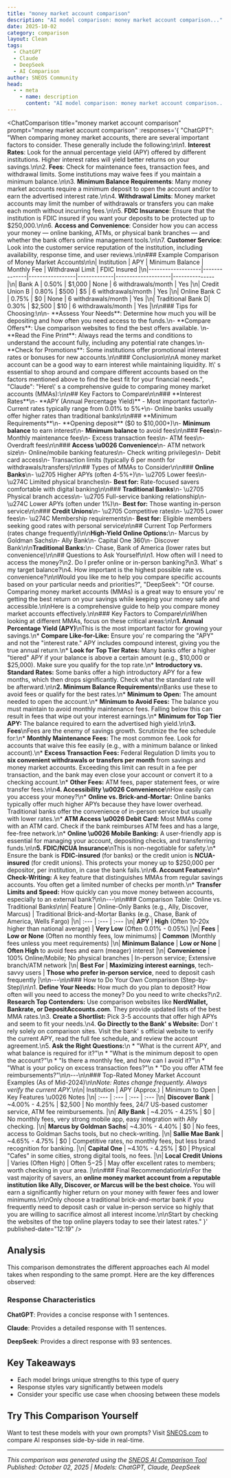 ```yaml
---
title: "money market account comparison"
description: "AI model comparison: money market account comparison..."
date: 2025-10-02
category: comparison
layout: Clean
tags:
  - ChatGPT
  - Claude
  - DeepSeek
  - AI Comparison
author: SNEOS Community
head:
  - - meta
    - name: description
      content: "AI model comparison: money market account comparison..."
---
```


<ChatComparison
  title="money market account comparison"
  prompt="money market account comparison"
  :responses='{
    "ChatGPT": "When comparing money market accounts, there are several important factors to consider. These generally include the following:\n\n1. **Interest Rates**: Look for the annual percentage yield (APY) offered by different institutions. Higher interest rates will yield better returns on your savings.\n\n2. **Fees**: Check for maintenance fees, transaction fees, and withdrawal limits. Some institutions may waive fees if you maintain a minimum balance.\n\n3. **Minimum Balance Requirements**: Many money market accounts require a minimum deposit to open the account and/or to earn the advertised interest rate.\n\n4. **Withdrawal Limits**: Money market accounts may limit the number of withdrawals or transfers you can make each month without incurring fees.\n\n5. **FDIC Insurance**: Ensure that the institution is FDIC insured if you want your deposits to be protected up to $250,000.\n\n6. **Access and Convenience**: Consider how you can access your money — online banking, ATMs, or physical bank branches — and whether the bank offers online management tools.\n\n7. **Customer Service**: Look into the customer service reputation of the institution, including availability, response time, and user reviews.\n\n### Example Comparison of Money Market Accounts\n\n| Institution       | APY          | Minimum Balance | Monthly Fee | Withdrawal Limit   | FDIC Insured |\n|-------------------|--------------|-----------------|-------------|--------------------|---------------|\n| Bank A            | 0.50%        | $1,000          | None        | 6 withdrawals/month | Yes           |\n| Credit Union B    | 0.80%        | $500            | $5          | 6 withdrawals/month | Yes           |\n| Online Bank C     | 0.75%        | $0              | None        | 6 withdrawals/month | Yes           |\n| Traditional Bank D| 0.30%        | $2,500          | $10         | 6 withdrawals/month | Yes           |\n\n### Tips for Choosing:\n\n- **Assess Your Needs**: Determine how much you will be depositing and how often you need access to the funds.\n- **Compare Offers**: Use comparison websites to find the best offers available. \n- **Read the Fine Print**: Always read the terms and conditions to understand the account fully, including any potential rate changes.\n- **Check for Promotions**: Some institutions offer promotional interest rates or bonuses for new accounts.\n\n### Conclusion\n\nA money market account can be a good way to earn interest while maintaining liquidity. It\' s essential to shop around and compare different accounts based on the factors mentioned above to find the best fit for your financial needs.",
    "Claude": "Here\' s a comprehensive guide to comparing money market accounts (MMAs):\n\n## Key Factors to Compare\n\n### **Interest Rates**\n- **APY (Annual Percentage Yield)** - Most important factor\n- Current rates typically range from 0.01% to 5%+\n- Online banks usually offer higher rates than traditional banks\n\n### **Minimum Requirements**\n- **Opening deposit** ($0 to $10,000+)\n- **Minimum balance** to earn interest\n- **Minimum balance** to avoid fees\n\n### **Fees**\n- Monthly maintenance fees\n- Excess transaction fees\n- ATM fees\n- Overdraft fees\n\n### **Access \u0026 Convenience**\n- ATM network size\n- Online/mobile banking features\n- Check writing privileges\n- Debit card access\n- Transaction limits (typically 6 per month for withdrawals/transfers)\n\n## Types of MMAs to Consider\n\n### **Online Banks**\n- \u2705 Higher APYs (often 4-5%+)\n- \u2705 Lower fees\n- \u274C Limited physical branches\n- **Best for:** Rate-focused savers comfortable with digital banking\n\n### **Traditional Banks**\n- \u2705 Physical branch access\n- \u2705 Full-service banking relationship\n- \u274C Lower APYs (often under 1%)\n- **Best for:** Those wanting in-person service\n\n### **Credit Unions**\n- \u2705 Competitive rates\n- \u2705 Lower fees\n- \u274C Membership requirements\n- **Best for:** Eligible members seeking good rates with personal service\n\n## Current Top Performers (rates change frequently)\n\n**High-Yield Online Options:**\n- Marcus by Goldman Sachs\n- Ally Bank\n- Capital One 360\n- Discover Bank\n\n**Traditional Banks:**\n- Chase, Bank of America (lower rates but convenience)\n\n## Questions to Ask Yourself\n\n1. How often will I need to access the money?\n2. Do I prefer online or in-person banking?\n3. What\' s my target balance?\n4. How important is the highest possible rate vs. convenience?\n\nWould you like me to help you compare specific accounts based on your particular needs and priorities?",
    "DeepSeek": "Of course. Comparing money market accounts (MMAs) is a great way to ensure you\' re getting the best return on your savings while keeping your money safe and accessible.\n\nHere is a comprehensive guide to help you compare money market accounts effectively.\n\n### Key Factors to Compare\n\nWhen looking at different MMAs, focus on these critical areas:\n\n**1. Annual Percentage Yield (APY)**\nThis is the most important factor for growing your savings.\n*   **Compare Like-for-Like:** Ensure you\' re comparing the "APY" and not the "interest rate." APY includes compound interest, giving you the true annual return.\n*   **Look for Top Tier Rates:** Many banks offer a higher "tiered" APY if your balance is above a certain amount (e.g., $10,000 or $25,000). Make sure you qualify for the top rate.\n*   **Introductory vs. Standard Rates:** Some banks offer a high introductory APY for a few months, which then drops significantly. Check what the standard rate will be afterward.\n\n**2. Minimum Balance Requirements**\nBanks use these to avoid fees or qualify for the best rates.\n*   **Minimum to Open:** The amount needed to open the account.\n*   **Minimum to Avoid Fees:** The balance you must maintain to avoid monthly maintenance fees. Falling below this can result in fees that wipe out your interest earnings.\n*   **Minimum for Top Tier APY:** The balance required to earn the advertised high yield.\n\n**3. Fees**\nFees are the enemy of savings growth. Scrutinize the fee schedule for:\n*   **Monthly Maintenance Fees:** The most common fee. Look for accounts that waive this fee easily (e.g., with a minimum balance or linked account).\n*   **Excess Transaction Fees:** Federal Regulation D limits you to **six convenient withdrawals or transfers per month** from savings and money market accounts. Exceeding this limit can result in a fee per transaction, and the bank may even close your account or convert it to a checking account.\n*   **Other Fees:** ATM fees, paper statement fees, or wire transfer fees.\n\n**4. Accessibility \u0026 Convenience**\nHow easily can you access your money?\n*   **Online vs. Brick-and-Mortar:** Online banks typically offer much higher APYs because they have lower overhead. Traditional banks offer the convenience of in-person service but usually with lower rates.\n*   **ATM Access \u0026 Debit Card:** Most MMAs come with an ATM card. Check if the bank reimburses ATM fees and has a large, fee-free network.\n*   **Online \u0026 Mobile Banking:** A user-friendly app is essential for managing your account, depositing checks, and transferring funds.\n\n**5. FDIC/NCUA Insurance**\nThis is non-negotiable for safety.\n*   Ensure the bank is **FDIC-insured** (for banks) or the credit union is **NCUA-insured** (for credit unions). This protects your money up to $250,000 per depositor, per institution, in case the bank fails.\n\n**6. Account Features**\n*   **Check-Writing:** A key feature that distinguishes MMAs from regular savings accounts. You often get a limited number of checks per month.\n*   **Transfer Limits and Speed:** How quickly can you move money between accounts, especially to an external bank?\n\n---\n\n### Comparison Table: Online vs. Traditional Banks\n\n| Feature | Online-Only Banks (e.g., Ally, Discover, Marcus) | Traditional Brick-and-Mortar Banks (e.g., Chase, Bank of America, Wells Fargo) |\n| :--- | :--- | :--- |\n| **APY** | **High** (Often 10-20x higher than national average) | **Very Low** (Often 0.01% - 0.05%) |\n| **Fees** | **Low or None** (Often no monthly fees, low minimums) | **Common** (Monthly fees unless you meet requirements) |\n| **Minimum Balance** | **Low or None** | **Often High** to avoid fees and earn (meager) interest |\n| **Convenience** | 100% Online/Mobile; No physical branches | In-person service; Extensive branch/ATM network |\n| **Best For** | **Maximizing interest earnings**, tech-savvy users | **Those who prefer in-person service**, need to deposit cash frequently |\n\n---\n\n### How to Do Your Own Comparison (Step-by-Step)\n\n1.  **Define Your Needs:** How much do you plan to deposit? How often will you need to access the money? Do you need to write checks?\n2.  **Research Top Contenders:** Use comparison websites like **NerdWallet, Bankrate, or DepositAccounts.com**. They provide updated lists of the best MMA rates.\n3.  **Create a Shortlist:** Pick 3-5 accounts that offer high APYs and seem to fit your needs.\n4.  **Go Directly to the Bank\' s Website:** Don\' t rely solely on comparison sites. Visit the bank\' s official website to verify the current APY, read the full fee schedule, and review the account agreement.\n5.  **Ask the Right Questions:**\n    *   "What is the current APY, and what balance is required for it?"\n    *   "What is the minimum deposit to open the account?"\n    *   "Is there a monthly fee, and how can I avoid it?"\n    *   "What is your policy on excess transaction fees?"\n    *   "Do you offer ATM fee reimbursements?"\n\n---\n\n### Top-Rated Money Market Account Examples (As of Mid-2024)\n\n*Note: Rates change frequently. Always verify the current APY.*\n\n| Institution | APY (Approx.) | Minimum to Open | Key Features \u0026 Notes |\n| :--- | :--- | :--- | :--- |\n| **Discover Bank** | ~4.00% - 4.25% | $2,500 | No monthly fees, 24/7 US-based customer service, ATM fee reimbursements. |\n| **Ally Bank** | ~4.20% - 4.25% | $0 | No monthly fees, very strong mobile app, easy integration with Ally checking. |\n| **Marcus by Goldman Sachs**| ~4.30% - 4.40% | $0 | No fees, access to Goldman Sachs tools, but no check-writing. |\n| **Sallie Mae Bank** | ~4.65% - 4.75% | $0 | Competitive rates, no monthly fees, but less brand recognition for banking. |\n| **Capital One** | ~4.10% - 4.25% | $0 | Physical "Cafes" in some cities, strong digital tools, no fees. |\n| **Local Credit Unions** | Varies (Often High) | Often $5-$25 | May offer excellent rates to members; worth checking in your area. |\n\n### Final Recommendation\n\nFor the vast majority of savers, an **online money market account from a reputable institution like Ally, Discover, or Marcus will be the best choice.** You will earn a significantly higher return on your money with fewer fees and lower minimums.\n\nOnly choose a traditional brick-and-mortar bank if you frequently need to deposit cash or value in-person service so highly that you are willing to sacrifice almost all interest income.\n\nStart by checking the websites of the top online players today to see their latest rates."
  }'
  published-date="12:19"
/>

## Analysis

This comparison demonstrates the different approaches each AI model takes when responding to the same prompt. Here are the key differences observed:

### Response Characteristics

**ChatGPT**: Provides a concise response with 1 sentences. 

**Claude**: Provides a detailed response with 11 sentences. 

**DeepSeek**: Provides a direct response with 93 sentences. 

## Key Takeaways

- Each model brings unique strengths to this type of query
- Response styles vary significantly between models
- Consider your specific use case when choosing between these models

## Try This Comparison Yourself

Want to test these models with your own prompts? Visit [SNEOS.com](https://sneos.com) to compare AI responses side-by-side in real-time.

---

*This comparison was generated using the [SNEOS AI Comparison Tool](https://sneos.com)*
*Published: October 02, 2025 | Models: ChatGPT, Claude, DeepSeek*
